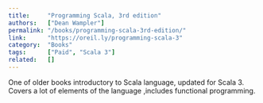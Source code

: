 ```yaml
---
title:     "Programming Scala, 3rd edition"
authors:   ["Dean Wampler"]
permalink: "/books/programming-scala-3rd-edition/"
link:      "https://oreil.ly/programming-scala-3"
category:  "Books"
tags:      ["Paid", "Scala 3"]
related:   []
---
```


One of older books introductory to Scala language, updated for Scala 3. Covers a lot of elements of the language ,includes functional programming.
